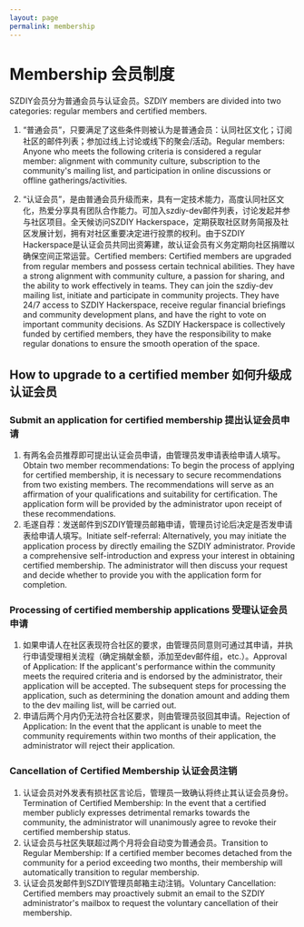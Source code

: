 ```yaml
---
layout: page
permalink: membership
---
```


# Membership 会员制度

SZDIY会员分为普通会员与认证会员。SZDIY members are divided into two categories: regular members and certified members.

 1. “普通会员”，只要满足了这些条件则被认为是普通会员：认同社区文化；订阅社区的邮件列表；参加过线上讨论或线下的聚会/活动。Regular members: Anyone who meets the following criteria is considered a regular member: alignment with community culture, subscription to the community's mailing list, and participation in online discussions or offline gatherings/activities.

 2. “认证会员”，是由普通会员升级而来，具有一定技术能力，高度认同社区文化，热爱分享具有团队合作能力。可加入szdiy-dev邮件列表，讨论发起并参与社区项目。全天候访问SZDIY Hackerspace，定期获取社区财务简报及社区发展计划，拥有对社区重要决定进行投票的权利。由于SZDIY Hackerspace是认证会员共同出资筹建，故认证会员有义务定期向社区捐赠以确保空间正常运营。Certified members: Certified members are upgraded from regular members and possess certain technical abilities. They have a strong alignment with community culture, a passion for sharing, and the ability to work effectively in teams. They can join the szdiy-dev mailing list, initiate and participate in community projects. They have 24/7 access to SZDIY Hackerspace, receive regular financial briefings and community development plans, and have the right to vote on important community decisions. As SZDIY Hackerspace is collectively funded by certified members, they have the responsibility to make regular donations to ensure the smooth operation of the space.

## How to upgrade to a certified member 如何升级成认证会员

### Submit an application for certified membership 提出认证会员申请

  1. 有两名会员推荐即可提出认证会员申请，由管理员发申请表给申请人填写。Obtain two member recommendations: To begin the process of applying for certified membership, it is necessary to secure recommendations from two existing members. The recommendations will serve as an affirmation of your qualifications and suitability for certification. The application form will be provided by the administrator upon receipt of these recommendations.
  2. 毛遂自荐：发送邮件到SZDIY管理员邮箱申请，管理员讨论后决定是否发申请表给申请人填写。Initiate self-referral: Alternatively, you may initiate the application process by directly emailing the SZDIY administrator. Provide a comprehensive self-introduction and express your interest in obtaining certified membership. The administrator will then discuss your request and decide whether to provide you with the application form for completion.


### Processing of certified membership applications 受理认证会员申请

  1. 如果申请人在社区表现符合社区的要求，由管理员同意则可通过其申请，并执行申请受理相关流程（确定捐献金额，添加至dev邮件组，etc.）。Approval of Application: If the applicant's performance within the community meets the required criteria and is endorsed by the administrator, their application will be accepted. The subsequent steps for processing the application, such as determining the donation amount and adding them to the dev mailing list, will be carried out.
  2. 申请后两个月内仍无法符合社区要求，则由管理员驳回其申请。Rejection of Application: In the event that the applicant is unable to meet the community requirements within two months of their application, the administrator will reject their application.

### Cancellation of Certified Membership 认证会员注销

  1. 认证会员对外发表有损社区言论后，管理员一致确认将终止其认证会员身份。Termination of Certified Membership: In the event that a certified member publicly expresses detrimental remarks towards the community, the administrator will unanimously agree to revoke their certified membership status.
  2. 认证会员与社区失联超过两个月将会自动变为普通会员。Transition to Regular Membership: If a certified member becomes detached from the community for a period exceeding two months, their membership will automatically transition to regular membership.
  3. 认证会员发邮件到SZDIY管理员邮箱主动注销。Voluntary Cancellation: Certified members may proactively submit an email to the SZDIY administrator's mailbox to request the voluntary cancellation of their membership.
